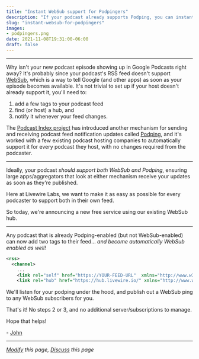 ```yaml
---
title: "Instant WebSub support for Podpingers"
description: "If your podcast already supports Podping, you can instantly support WebSub as well with only two tags"
slug: "instant-websub-for-podpingers"
images:
- podpingers.png
date: 2021-11-08T19:31:00-06:00
draft: false
---
```


---

Why isn't your new podcast episode showing up in Google Podcasts right away?  It's probably since your podcast's RSS feed doesn't support [WebSub](https://podnews.net/article/pubsubhubbub-for-podcasters), which is
a way to tell Google (and other apps) as soon as your episode becomes available.  It's not trivial to set up if your host doesn't already support it, you'll need to:
 1. add a few tags to your podcast feed
 2. find (or host) a hub, and 
 3. notify it whenever your feed changes.

The [Podcast Index project](https://podcastindex.org/) has introduced another mechanism for sending and receiving podcast feed notification updates called [Podping](https://podping.cloud/), and it's worked 
with a few existing podcast hosting companies to automatically support it for every podcast they host, with no changes required from the podcaster.

---

Ideally, your podcast _should support both WebSub and Podping_, ensuring large apps/aggregators that look at either mechanism receive your updates as soon as they're published.

Here at Livewire Labs, we want to make it as easy as possible for every podcaster to support both in their own feed.

So today, we're announcing a new free service using our existing WebSub hub.

---

Any podcast that is already Podping-enabled (but not WebSub-enabled) can now add two tags to their feed... _and become automatically WebSub enabled as well!_
```xml
<rss>
  <channel>
    ...
    <link rel="self" href="https://YOUR-FEED-URL"  xmlns="http://www.w3.org/2005/Atom" />
    <link rel="hub" href="https://hub.livewire.io/" xmlns="http://www.w3.org/2005/Atom" />
```

We'll listen for your podping under the hood, and publish out a WebSub ping to any WebSub subscribers for you.

That's it! No steps 2 or 3, and no additional server/subscriptions to manage.

Hope that helps!

 \- [John](https://twitter.com/johnspurlock)

---

*[Modify](https://github.com/skymethod/livewire-web/blob/master/content/posts/instant-websub-for-podpingers.md) this page, [Discuss](https://github.com/skymethod/livewire-web/discussions) this page*
